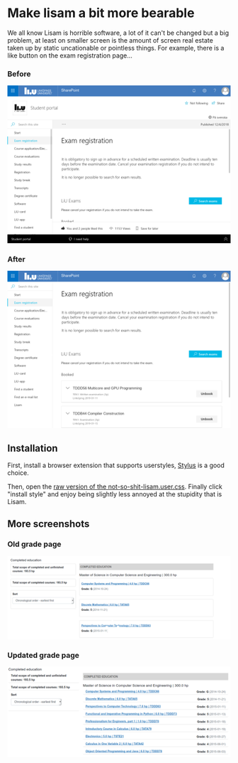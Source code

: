 # Make lisam a bit more bearable

We all know Lisam is horrible software, a lot of it can't be changed but a big problem,
at least on smaller screen is the amount of screen real estate taken up by static uncationable or pointless things.
For example, there is a like button on the exam registration page...

### Before
![before](before.png "The exam registration page without these changes")


### After
![after](after.png "The exam registration page with these changes")


## Installation

First, install a browser extension that supports userstyles, [Stylus](https://add0n.com/stylus.html) is a good choice.

Then, open the [raw version of the not-so-shit-lisam.user.css](https://github.com/TheZoq2/not-so-shit-lisam/raw/master/not-so-shit-lisam.user.css).
Finally click "install style" and enjoy being slightly less annoyed at the stupidity
that is Lisam.

## More screenshots

### Old grade page
![grades_before](grades_before.png)

### Updated grade page
![grades_after](grades_after.png)
